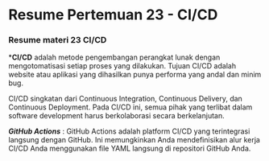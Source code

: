 # Resume Pertemuan 23 - CI/CD

### Resume materi  23 CI/CD

***CI/CD** adalah metode pengembangan perangkat lunak dengan mengotomatisasi setiap proses yang dilakukan. Tujuan CI/CD adalah website atau aplikasi yang dihasilkan punya performa yang andal dan minim bug.

CI/CD singkatan dari Continuous Integration, Continuous Delivery, dan Continuous Deployment. Pada CI/CD ini, semua pihak yang terlibat dalam software development harus berkolaborasi secara berkelanjutan.

***GitHub Actions*** : GitHub Actions adalah platform CI/CD yang terintegrasi langsung dengan GitHub. Ini memungkinkan Anda mendefinisikan alur kerja CI/CD Anda menggunakan file YAML langsung di repositori GitHub Anda.
